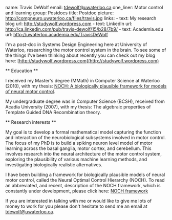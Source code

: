 name: Travis DeWolf
email: tdewolf@uwaterloo.ca
one_liner: Motor control and learning
group: Postdocs
title: Postdoc
picture: http://compneuro.uwaterloo.ca/files/travis.jpg
links: 
    - text: My research blog
      url: http://studywolf.wordpress.com
    - text: LinkedIn 
      url: http://ca.linkedin.com/pub/travis-dewolf/15/b28/7b9/
    - text: Academia.edu
      url: http://uwaterloo.academia.edu/TravisDeWolf

I'm a post-doc in Systems Design Engineering here at University of
Waterloo, researching the motor control system in the brain. To see some of
the things I've been thinking about recently you can check out my blog here:
[http://studywolf.wordpress.com](http://studywolf.wordpress.com)

** Education ** 

I received my Master's degree (MMath) in Computer Science at Waterloo (2010),
with my thesis: 
[NOCH: A biologically plausible framework for models of neural motor control](http://www.uwspace.uwaterloo.ca/bitstream/10012/4949/1/main.pdf).

My undergraduate degree was in Computer Science (BCSH), received from Acadia
University (2007), with my thesis: The algebraic properties of Template Guided
DNA Recombination theory.

** Research interests **

My goal is to develop a formal mathematical model capturing the function and
interaction of the neurobiological subsystems involved in motor control. The 
focus of my PhD is to build a spiking neuron level model of motor learning 
across the basal ganglia, motor cortex, and cerebellum. This involves research 
into the neural architecture of the motor control system, exploring the
plausibility of various machine learning methods, and investigating 
biologically realistic alternatives.

I have been building a framework for biologically plausible models of neural
motor control, called the Neural Optimal Control Hierarchy (NOCH). 
To read an abbreviated, and recent, description of
the NOCH framework, which is constantly under development, please click here:
[NOCH framework](/files/NOCH.pdf)

If you are interested in talking with me or would like to give me lots of
money to work for you please don't hesitate to send me an email at
[tdewolf@uwaterloo.ca](mailto:tdewolf@uwaterloo.ca).
